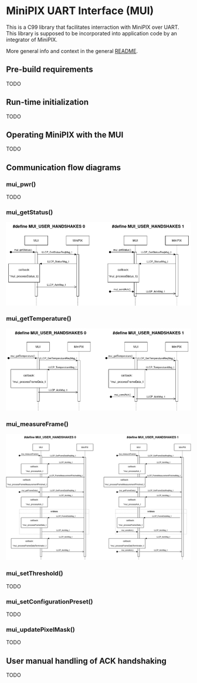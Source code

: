 # MiniPIX UART Interface (MUI)

This is a C99 library that facilitates interraction with MiniPIX over UART.
This library is supposed to be incorporated into application code by an integrator of MiniPIX.

More general info and context in the general [README](../README.md).

## Pre-build requirements

TODO

## Run-time initialization

TODO

## Operating MiniPIX with the MUI

TODO

## Communication flow diagrams

### mui_pwr()

TODO

### mui_getStatus()

![](./fig/mui_get_status.png)

### mui_getTemperature()

![](./fig/mui_get_temperature.png)

### mui_measureFrame()

![](./fig/mui_measure_frame.png)

### mui_setThreshold()

TODO

### mui_setConfigurationPreset()

TODO

### mui_updatePixelMask()

TODO

## User manual handling of ACK handshaking

TODO
